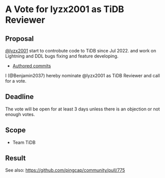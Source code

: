# A Vote for lyzx2001 as TiDB Reviewer

## Proposal

[@lyzx2001](https://github.com/lyzx2001) start to controbute code to TiDB since Jul 2022. and work on Lightning and DDL bugs fixing and feature developing.

* [Authored commits](https://github.com/pingcap/tidb/commits?author=lyzx2001)

I (@Benjamin2037) hereby nominate @lyzx2001 as TiDB Reviewer and call for a vote.

## Deadline

The vote will be open for at least 3 days unless there is an objection or not enough votes.

## Scope

* Team TiDB

## Result

See also: https://github.com/pingcap/community/pull/775